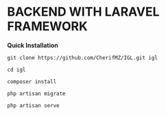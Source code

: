 # BACKEND WITH LARAVEL FRAMEWORK
**Quick Installation**
```
git clone https://github.com/CherifMZ/IGL.git igl

cd igl

composer install

php artisan migrate

php artisan serve
````
